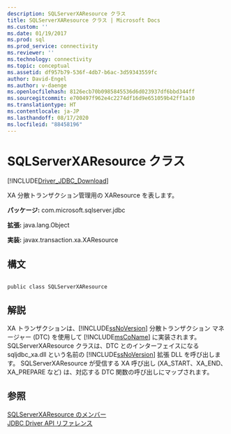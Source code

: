 ```yaml
---
description: SQLServerXAResource クラス
title: SQLServerXAResource クラス | Microsoft Docs
ms.custom: ''
ms.date: 01/19/2017
ms.prod: sql
ms.prod_service: connectivity
ms.reviewer: ''
ms.technology: connectivity
ms.topic: conceptual
ms.assetid: df957b79-536f-4db7-b6ac-3d59343559fc
author: David-Engel
ms.author: v-daenge
ms.openlocfilehash: 8126ecb70b0985845536d6d023937df6bbd344ff
ms.sourcegitcommit: e700497f962e4c2274df16d9e651059b42ff1a10
ms.translationtype: HT
ms.contentlocale: ja-JP
ms.lasthandoff: 08/17/2020
ms.locfileid: "88458196"
---
```

# <a name="sqlserverxaresource-class"></a>SQLServerXAResource クラス
[!INCLUDE[Driver_JDBC_Download](../../../includes/driver_jdbc_download.md)]

  XA 分散トランザクション管理用の XAResource を表します。  
  
 **パッケージ:** com.microsoft.sqlserver.jdbc  
  
 **拡張:** java.lang.Object  
  
 **実装:** javax.transaction.xa.XAResource  
  
## <a name="syntax"></a>構文  
  
```  
  
public class SQLServerXAResource  
```  
  
## <a name="remarks"></a>解説  
 XA トランザクションは、[!INCLUDE[ssNoVersion](../../../includes/ssnoversion-md.md)] 分散トランザクション マネージャー (DTC) を使用して [!INCLUDE[msCoName](../../../includes/msconame_md.md)] に実装されます。 SQLServerXAResource クラスは、DTC とのインターフェイスになる sqljdbc_xa.dll という名前の [!INCLUDE[ssNoVersion](../../../includes/ssnoversion-md.md)] 拡張 DLL を呼び出します。 SQLServerXAResource が受信する XA 呼び出し (XA_START、XA_END、XA_PREPARE など) は、対応する DTC 関数の呼び出しにマップされます。  
  
## <a name="see-also"></a>参照  
 [SQLServerXAResource のメンバー](../../../connect/jdbc/reference/sqlserverxaresource-members.md)   
 [JDBC Driver API リファレンス](../../../connect/jdbc/reference/jdbc-driver-api-reference.md)  
  
  
